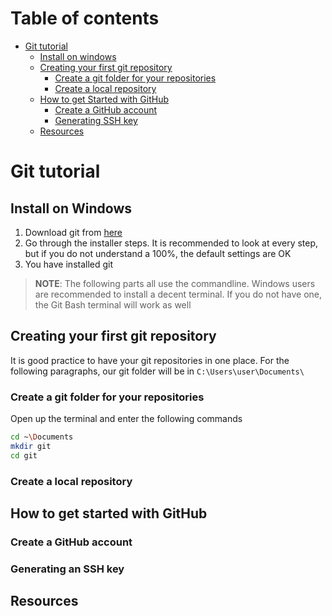 # Table of contents
- [Git tutorial](#git-tutorial)
	- [Install on windows](#install-on-windows)
	- [Creating your first git repository](#creating-your-first-git-repository)
	  - [Create a git folder for your repositories](#create-a-git-folder-for-your-repositories)
	  - [Create a local repository](#create-a-local-repository)
	- [How to get Started with GitHub](#how-to-get-started-with-github)
	  - [Create a GitHub account](#create-a-github-acccount)
	  - [Generating SSH key](#generating-an-ssh-key)
	- [Resources](#resources)

# Git tutorial
## Install on Windows
1) Download git from [here](https://git-scm.com/downloads)
2) Go through the installer steps. It is recommended to look at every step, but if you do not understand a 100%, the default settings are OK
3) You have installed git

> __NOTE__: The following parts all use the commandline. Windows users are recommended to install a decent terminal. If you do not have one, the Git Bash terminal will work as well 

## Creating your first git repository
It is good practice to have your git repositories in one place.
For the following paragraphs, our git folder will be in `C:\Users\user\Documents\`

### Create a git folder for your repositories
Open up the terminal and enter the following commands

```bash
cd ~\Documents
mkdir git
cd git
```

### Create a local repository

## How to get started with GitHub

### Create a GitHub account

### Generating an SSH key

## Resources
